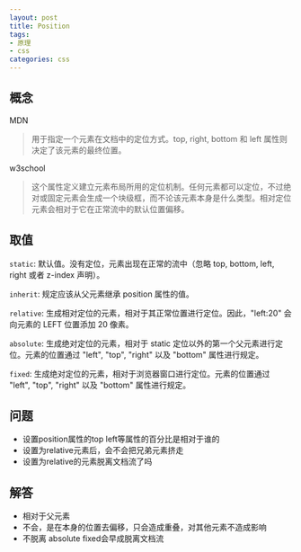 ```yaml
---
layout: post
title: Position
tags:
- 原理
- css
categories: css
---
```


## 概念
MDN
>用于指定一个元素在文档中的定位方式。top, right, bottom 和 left 属性则决定了该元素的最终位置。

w3school
>这个属性定义建立元素布局所用的定位机制。任何元素都可以定位，不过绝对或固定元素会生成一个块级框，而不论该元素本身是什么类型。相对定位元素会相对于它在正常流中的默认位置偏移。

## 取值
`static`: 默认值。没有定位，元素出现在正常的流中（忽略 top, bottom, left, right 或者 z-index 声明）。

`inherit`: 规定应该从父元素继承 position 属性的值。

`relative`: 生成相对定位的元素，相对于其正常位置进行定位。因此，"left:20" 会向元素的 LEFT 位置添加 20 像素。

`absolute`: 生成绝对定位的元素，相对于 static 定位以外的第一个父元素进行定位。元素的位置通过 "left", "top", "right" 以及 "bottom" 属性进行规定。

`fixed`: 生成绝对定位的元素，相对于浏览器窗口进行定位。元素的位置通过 "left", "top", "right" 以及 "bottom" 属性进行规定。
    
## 问题
* 设置position属性的top left等属性的百分比是相对于谁的
* 设置为relative元素后，会不会把兄弟元素挤走
* 设置为relative的元素脱离文档流了吗

## 解答
* 相对于父元素
* 不会，是在本身的位置去偏移，只会造成重叠，对其他元素不造成影响
* 不脱离 absolute fixed会早成脱离文档流















